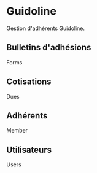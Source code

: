 # Guidoline

Gestion d'adhérents Guidoline.

## Bulletins d'adhésions

Forms

## Cotisations

Dues

## Adhérents

Member

## Utilisateurs

Users
